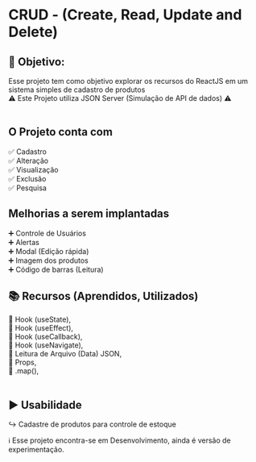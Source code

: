 # CRUD - (Create, Read, Update and Delete)

## :dart: Objetivo:
Esse projeto tem como objetivo explorar os recursos do ReactJS em um sistema simples de cadastro de produtos<br />
:warning: Este Projeto utiliza JSON Server (Simulação de API de dados) :warning:<br /><br />

## O Projeto conta com 
:white_check_mark: Cadastro<br />
:white_check_mark: Alteração<br />
:white_check_mark: Visualização<br />
:white_check_mark: Exclusão <br />
:white_check_mark: Pesquisa <br />

## Melhorias a serem implantadas
:heavy_plus_sign: Controle de Usuários<br />
:heavy_plus_sign: Alertas<br />
:heavy_plus_sign: Modal (Edição rápida)<br />
:heavy_plus_sign: Imagem dos produtos<br />
:heavy_plus_sign: Código de barras (Leitura)<br />


## :books: Recursos (Aprendidos, Utilizados)
:large_blue_diamond: Hook (useState),<br />
:large_blue_diamond: Hook (useEffect),<br />
:large_blue_diamond: Hook (useCallback),<br />
:large_blue_diamond: Hook (useNavigate),<br />
:large_blue_diamond: Leitura de Arquivo (Data) JSON,<br />
:large_blue_diamond: Props,<br />
:large_blue_diamond: .map(),<br /><br />


## :arrow_forward: Usabilidade
:arrow_right_hook: Cadastre de produtos para controle de estoque<br />

:information_source: Esse projeto encontra-se em Desenvolvimento, ainda é versão de experimentação.
